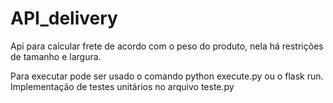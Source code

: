 # API_delivery

Api para calcular frete de acordo com o peso do produto, nela há restrições de tamanho e largura.

Para executar pode ser usado o comando python execute.py ou o flask run. Implementação de testes unitários no arquivo teste.py
